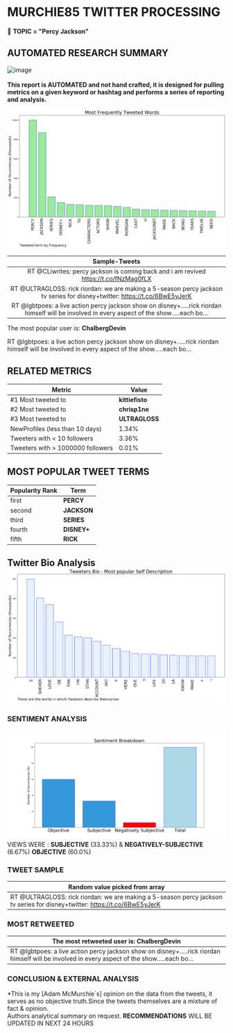 # MURCHIE85 TWITTER PROCESSING 
&#x1F34E; **TOPIC = "Percy Jackson"**

## AUTOMATED RESEARCH SUMMARY

![image](https://marketingplatform.google.com/about/static/images/gmp/analytics-smb-benefit.jpg)
<br></br>
<b> This report is AUTOMATED and not hand crafted, it is designed for pulling metrics on a given keyword or hashtag and performs a series of reporting and analysis.</b>



![image](TWEETS.png)



|                **Sample-Tweets**        |
| :-------------: |
| RT @CLiwrites: percy jackson is coming back and i am revived https://t.co/fNzMag0fLX |
| RT @ULTRAGLOSS: rick riordan: we are making a 5-season percy jackson tv series for disney+twitter: https://t.co/6BwE5yJerK |
| RT @lgbtpoes: a live action percy jackson show on disney+.....rick riordan himself will be involved in every aspect of the show.....each bo… |

The most popular user is: **ChalbergDevin**
<div class="alert alert-block alert-danger"> RT @lgbtpoes: a live action percy jackson show on disney+.....rick riordan himself will be involved in every aspect of the show.....each bo…</div>

## RELATED METRICS<br>
| Metric | Value |
| ------------- | ------------- |
| #1 Most tweeted to  | **kittiefisto** |
| #2 Most tweeted to  | **chrisp1ne** |
| #3 Most tweeted to  | **ULTRAGLOSS** |
| NewProfiles (less than 10 days) | 1.34%  |
| Tweeters with < 10 followers  | 3.36%|
| Tweeters with > 1000000 followers  | 0.01%  |



## MOST POPULAR TWEET TERMS 


| Popularity Rank  | Term |
| ------------- | ------------- |
| first  | **PERCY**  |
| second  | **JACKSON**  |
| third  | **SERIES** |
| fourth  | **DISNEY+**  |
| fifth  | **RICK**  |


## Twitter Bio Analysis![image](BIO.png)
### SENTIMENT ANALYSIS
![image](sentiment.png)
VIEWS WERE : **SUBJECTIVE**  (33.33%) & **NEGATIVELY-SUBJECTIVE** (6.67%) **OBJECTIVE** (60.0%)

### TWEET SAMPLE 
| Random value picked from array |
| ------------- |
|RT @ULTRAGLOSS: rick riordan: we are making a 5-season percy jackson tv series for disney+twitter: https://t.co/6BwE5yJerK |

### MOST RETWEETED 

| The most retweeted user is: **ChalbergDevin**  |
| ------------- |
| RT @lgbtpoes: a live action percy jackson show on disney+.....rick riordan himself will be involved in every aspect of the show.....each bo… |

### CONCLUSION & EXTERNAL ANALYSIS

*This is my [Adam McMurchie`s] opinion on the data from the tweets, it serves as no objective truth.Since the tweets themselves are a mixture of fact & opinion.<br>
Authors analytical summary on request.
**RECOMMENDATIONS** WILL BE UPDATED IN NEXT  24 HOURS <br>